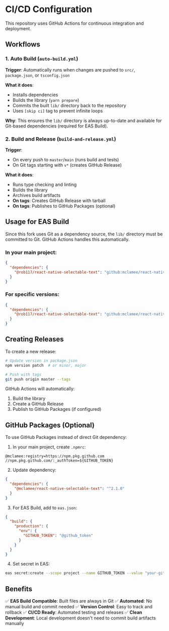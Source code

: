 # CI/CD Configuration

This repository uses GitHub Actions for continuous integration and deployment.

## Workflows

### 1. Auto Build (`auto-build.yml`)

**Trigger**: Automatically runs when changes are pushed to `src/`, `package.json`, or `tsconfig.json`

**What it does**:
- Installs dependencies
- Builds the library (`yarn prepare`)
- Commits the built `lib/` directory back to the repository
- Uses `[skip ci]` tag to prevent infinite loops

**Why**: This ensures the `lib/` directory is always up-to-date and available for Git-based dependencies (required for EAS Build).

### 2. Build and Release (`build-and-release.yml`)

**Trigger**:
- On every push to `master`/`main` (runs build and tests)
- On Git tags starting with `v*` (creates GitHub Release)

**What it does**:
- Runs type checking and linting
- Builds the library
- Archives build artifacts
- **On tags**: Creates GitHub Release with tarball
- **On tags**: Publishes to GitHub Packages (optional)

## Usage for EAS Build

Since this fork uses Git as a dependency source, the `lib/` directory must be committed to Git. GitHub Actions handles this automatically.

### In your main project:

```json
{
  "dependencies": {
    "@rob117/react-native-selectable-text": "github:mclamee/react-native-selectable-text#master"
  }
}
```

### For specific versions:

```json
{
  "dependencies": {
    "@rob117/react-native-selectable-text": "github:mclamee/react-native-selectable-text#v2.1.0"
  }
}
```

## Creating Releases

To create a new release:

```bash
# Update version in package.json
npm version patch  # or minor, major

# Push with tags
git push origin master --tags
```

GitHub Actions will automatically:
1. Build the library
2. Create a GitHub Release
3. Publish to GitHub Packages (if configured)

## GitHub Packages (Optional)

To use GitHub Packages instead of direct Git dependency:

1. In your main project, create `.npmrc`:
```
@mclamee:registry=https://npm.pkg.github.com
//npm.pkg.github.com/:_authToken=${GITHUB_TOKEN}
```

2. Update dependency:
```json
{
  "dependencies": {
    "@mclamee/react-native-selectable-text": "^2.1.0"
  }
}
```

3. For EAS Build, add to `eas.json`:
```json
{
  "build": {
    "production": {
      "env": {
        "GITHUB_TOKEN": "@github_token"
      }
    }
  }
}
```

4. Set secret in EAS:
```bash
eas secret:create --scope project --name GITHUB_TOKEN --value "your-github-token"
```

## Benefits

✅ **EAS Build Compatible**: Built files are always in Git
✅ **Automated**: No manual build and commit needed
✅ **Version Control**: Easy to track and rollback
✅ **CI/CD Ready**: Automated testing and releases
✅ **Clean Development**: Local development doesn't need to commit build artifacts manually

